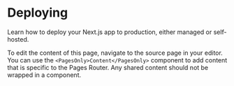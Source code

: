 # Deploying

Learn how to deploy your Next.js app to production, either managed or self-hosted. 

To edit the content of this page, navigate to the source page in your editor. You can use the `<PagesOnly>Content</PagesOnly>` component to add content that is specific to the Pages Router. Any shared content should not be wrapped in a component.